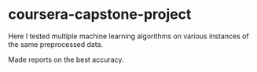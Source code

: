 # coursera-capstone-project

Here I tested multiple machine learning algorithms on various instances of the same preprocessed data. 

Made reports on the best accuracy. 
